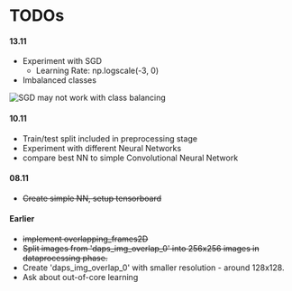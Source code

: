 # TODOs

#### 13.11
- Experiment with SGD
    - Learning Rate: np.logscale(-3, 0)
- Imbalanced classes


![SGD may not work with class balancing](class_weights_sgd_adam.png)

#### 10.11
- Train/test split included in preprocessing stage
- Experiment with different Neural Networks
- compare best NN to simple Convolutional Neural Network

#### 08.11
- ~~Create simple NN, setup tensorboard~~

#### Earlier
- ~~implement overlapping_frames2D~~
- ~~Split images from 'daps_img_overlap_0' into 256x256 images in dataprocessing phase.~~
- Create 'daps_img_overlap_0' with smaller resolution - around 128x128.
- Ask about out-of-core learning
